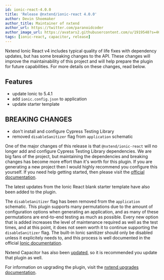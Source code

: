 ```yaml
---
id: ionic-react-4.0.0
title: 'Release @nxtend/ionic-react 4.0.0'
author: Devin Shoemaker
author_title: Maintainer of nxtend
author_url: https://twitter.com/paranoidcoder
author_image_url: https://avatars2.githubusercontent.com/u/1919548?s=460&u=e8799ad545249d59bf57b7ee35a8841825004ca0&v=4
tags: [ionic-react, capacitor, release]
---
```


Nxtend Ionic React v4 includes typical quality of life fixes with dependency updates, but has some breaking changes to the API. These changes will improve the maintainability of this project and will help prepare the plugin for future capabilities. For more details on these changes, read below.

## Features

- update Ionic to 5.4.1
- add `ionic.config.json` to application
- update starter template

## BREAKING CHANGES

- don't install and configure Cypress Testing Library
- removed `disableSanitizer` flag from `application` schematic

<!--truncate-->

One of the major changes of this release is that `@nxtend/ionic-react` will no longer add and configure Cypress Testing Library dependencies. We are big fans of the project, but maintaining the dependencies and breaking changes has become more effort than it's worth for this plugin. If you are generating a new project then I would highly recommend you configure this yourself. If you need help getting started, then please visit the [official documentation](https://testing-library.com/docs/cypress-testing-library/intro).

The latest updates from the Ionic React blank starter template have also been added to the plugin.

The `disableSanitizer` flag has been removed from the `application` schematic. This plugin supports many permutations due to the amount of configuration options when generating an application, and as many of these permutations are end-to-end testing as much as possible. Every new option that is added increases the level of maintenance required as well as the test times, and at this point, it does not seem worth it to continue supporting the `disableSanitizer` flag. The built-in Ionic sanitizer should only be disabled unless it explicitely needs to, and this process is well documented in the official [Ionic documentation](https://ionicframework.com/docs/techniques/security#ejecting-from-the-built-in-sanitizer).

Nxtend Capacitor has also been [updated](2020-11-03-capacitor-2.0.2.md), so it is recommended you update that plugin as well.

For information on upgrading the plugin, visit the [nxtend upgrades documentation](../docs/nxtend/upgrades).
